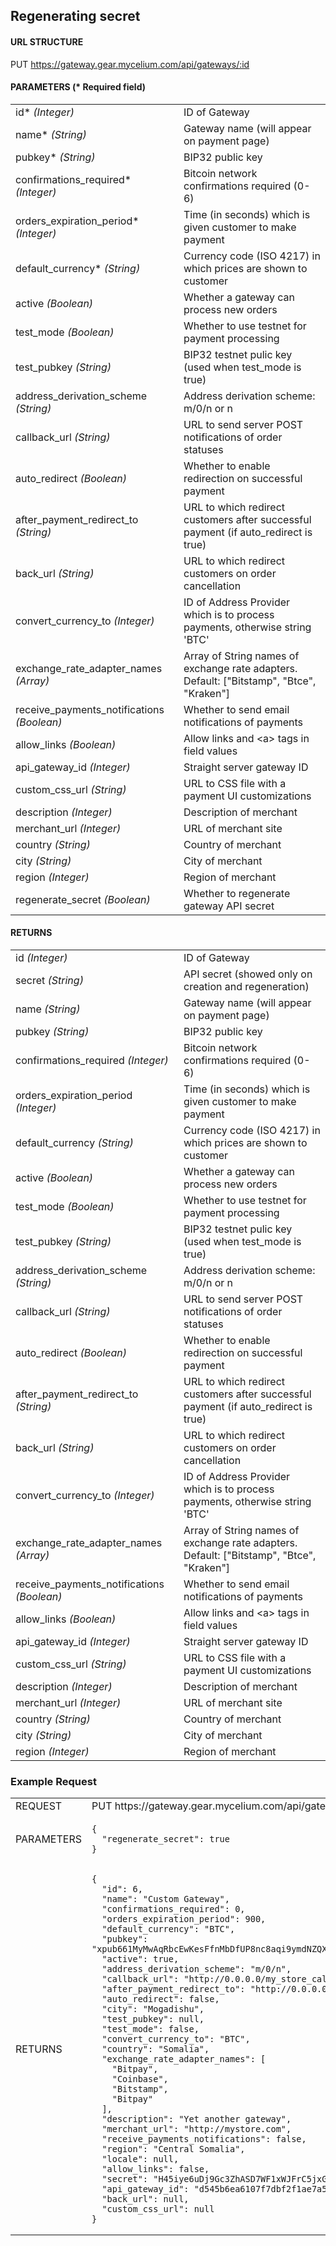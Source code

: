 ## Regenerating secret

#### URL STRUCTURE

PUT https://gateway.gear.mycelium.com/api/gateways/:id

#### PARAMETERS (* Required field)

<table>
  <tr>
    <td>id* <i>(Integer)</i></td>
    <td>ID of Gateway</td>
  <tr>
    <td>name* <i>(String)</i></td>
    <td>Gateway name (will appear on payment page)</td>
  <tr>
    <td>pubkey* <i>(String)</i></td>
    <td>BIP32 public key</td>
  <tr>
    <td>confirmations_required* <i>(Integer)</i></td>
    <td>Bitcoin network confirmations required (0-6)</td>
  <tr>
    <td>orders_expiration_period* <i>(Integer)</i></td>
    <td>Time (in seconds) which is given customer to make payment</td>
  <tr>
    <td>default_currency* <i>(String)</i></td>
    <td>Currency code (ISO 4217) in which prices are shown to customer</td>
  <tr>
    <td>active <i>(Boolean)</i></td>
    <td>Whether a gateway can process new orders</td>
  <tr>
    <td>test_mode <i>(Boolean)</i></td>
    <td>Whether to use testnet for payment processing</td>
  <tr>
    <td>test_pubkey <i>(String)</i></td>
    <td>BIP32 testnet pulic key (used when test_mode is true)</td>
  <tr>
    <td>address_derivation_scheme <i>(String)</i></td>
    <td>Address derivation scheme: m/0/n or n</td>
  <tr>
    <td>callback_url <i>(String)</i></td>
    <td>URL to send server POST notifications of order statuses</td>
  <tr>
    <td>auto_redirect <i>(Boolean)</i></td>
    <td>Whether to enable redirection on successful payment</td>
  <tr>
    <td>after_payment_redirect_to <i>(String)</i></td>
    <td>URL to which redirect customers after successful payment (if auto_redirect is true)</td>
  <tr>
    <td>back_url <i>(String)</i></td>
    <td>URL to which redirect customers on order cancellation</td>
  <tr>
    <td>convert_currency_to <i>(Integer)</i></td>
    <td>ID of Address Provider which is to process payments, otherwise string &#39;BTC&#39;</td>
  <tr>
    <td>exchange_rate_adapter_names <i>(Array)</i></td>
    <td>Array of String names of exchange rate adapters. Default: [&quot;Bitstamp&quot;, &quot;Btce&quot;, &quot;Kraken&quot;]</td>
  <tr>
    <td>receive_payments_notifications <i>(Boolean)</i></td>
    <td>Whether to send email notifications of payments</td>
  <tr>
    <td>allow_links <i>(Boolean)</i></td>
    <td>Allow links and &lt;a&gt; tags in field values</td>
  <tr>
    <td>api_gateway_id <i>(Integer)</i></td>
    <td>Straight server gateway ID</td>
  <tr>
    <td>custom_css_url <i>(String)</i></td>
    <td>URL to CSS file with a payment UI customizations</td>
  <tr>
    <td>description <i>(Integer)</i></td>
    <td>Description of merchant</td>
  <tr>
    <td>merchant_url <i>(Integer)</i></td>
    <td>URL of merchant site</td>
  <tr>
    <td>country <i>(String)</i></td>
    <td>Country of merchant</td>
  <tr>
    <td>city <i>(String)</i></td>
    <td>City of merchant</td>
  <tr>
    <td>region <i>(Integer)</i></td>
    <td>Region of merchant</td>
  <tr>
    <td>regenerate_secret <i>(Boolean)</i></td>
    <td>Whether to regenerate gateway API secret</td>
</table>

#### RETURNS

<table>
  <tr>
    <td>id <i>(Integer)</i></td>
    <td>ID of Gateway</td>
  <tr>
    <td>secret <i>(String)</i></td>
    <td>API secret (showed only on creation and regeneration)</td>
  <tr>
    <td>name <i>(String)</i></td>
    <td>Gateway name (will appear on payment page)</td>
  <tr>
    <td>pubkey <i>(String)</i></td>
    <td>BIP32 public key</td>
  <tr>
    <td>confirmations_required <i>(Integer)</i></td>
    <td>Bitcoin network confirmations required (0-6)</td>
  <tr>
    <td>orders_expiration_period <i>(Integer)</i></td>
    <td>Time (in seconds) which is given customer to make payment</td>
  <tr>
    <td>default_currency <i>(String)</i></td>
    <td>Currency code (ISO 4217) in which prices are shown to customer</td>
  <tr>
    <td>active <i>(Boolean)</i></td>
    <td>Whether a gateway can process new orders</td>
  <tr>
    <td>test_mode <i>(Boolean)</i></td>
    <td>Whether to use testnet for payment processing</td>
  <tr>
    <td>test_pubkey <i>(String)</i></td>
    <td>BIP32 testnet pulic key (used when test_mode is true)</td>
  <tr>
    <td>address_derivation_scheme <i>(String)</i></td>
    <td>Address derivation scheme: m/0/n or n</td>
  <tr>
    <td>callback_url <i>(String)</i></td>
    <td>URL to send server POST notifications of order statuses</td>
  <tr>
    <td>auto_redirect <i>(Boolean)</i></td>
    <td>Whether to enable redirection on successful payment</td>
  <tr>
    <td>after_payment_redirect_to <i>(String)</i></td>
    <td>URL to which redirect customers after successful payment (if auto_redirect is true)</td>
  <tr>
    <td>back_url <i>(String)</i></td>
    <td>URL to which redirect customers on order cancellation</td>
  <tr>
    <td>convert_currency_to <i>(Integer)</i></td>
    <td>ID of Address Provider which is to process payments, otherwise string &#39;BTC&#39;</td>
  <tr>
    <td>exchange_rate_adapter_names <i>(Array)</i></td>
    <td>Array of String names of exchange rate adapters. Default: [&quot;Bitstamp&quot;, &quot;Btce&quot;, &quot;Kraken&quot;]</td>
  <tr>
    <td>receive_payments_notifications <i>(Boolean)</i></td>
    <td>Whether to send email notifications of payments</td>
  <tr>
    <td>allow_links <i>(Boolean)</i></td>
    <td>Allow links and &lt;a&gt; tags in field values</td>
  <tr>
    <td>api_gateway_id <i>(Integer)</i></td>
    <td>Straight server gateway ID</td>
  <tr>
    <td>custom_css_url <i>(String)</i></td>
    <td>URL to CSS file with a payment UI customizations</td>
  <tr>
    <td>description <i>(Integer)</i></td>
    <td>Description of merchant</td>
  <tr>
    <td>merchant_url <i>(Integer)</i></td>
    <td>URL of merchant site</td>
  <tr>
    <td>country <i>(String)</i></td>
    <td>Country of merchant</td>
  <tr>
    <td>city <i>(String)</i></td>
    <td>City of merchant</td>
  <tr>
    <td>region <i>(Integer)</i></td>
    <td>Region of merchant</td>
</table>

### Example Request

<table>
  <tr>
    <td>REQUEST</td>
    <td>PUT https://gateway.gear.mycelium.com/api/gateways/6</td>
  <tr>
    <td>PARAMETERS</td>
    <td><pre><code>{
  &quot;regenerate_secret&quot;: true
}</code></pre></td>
  <tr>
    <td>RETURNS</td>
    <td><pre><code>{
  "id": 6,
  "name": "Custom Gateway",
  "confirmations_required": 0,
  "orders_expiration_period": 900,
  "default_currency": "BTC",
  "pubkey": "xpub661MyMwAqRbcEwKesFfnMbDfUP8nc8aqi9ymdNZQXqaRR6sMvrFbXZqEFG15VZUdLHThVGQUmXM425UTms8WjeCE6yNz1FJ6kiGgJ3QLcGd",
  "active": true,
  "address_derivation_scheme": "m/0/n",
  "callback_url": "http://0.0.0.0/my_store_callback",
  "after_payment_redirect_to": "http://0.0.0.0/after_payment",
  "auto_redirect": false,
  "city": "Mogadishu",
  "test_pubkey": null,
  "test_mode": false,
  "convert_currency_to": "BTC",
  "country": "Somalia",
  "exchange_rate_adapter_names": [
    "Bitpay",
    "Coinbase",
    "Bitstamp",
    "Bitpay"
  ],
  "description": "Yet another gateway",
  "merchant_url": "http://mystore.com",
  "receive_payments_notifications": false,
  "region": "Central Somalia",
  "locale": null,
  "allow_links": false,
  "secret": "H45iye6uDj9Gc3ZhASD7WF1xWJFrC5jxG6imrz8buieaWbBi8C2shjbFzmgrBUtu",
  "api_gateway_id": "d545b6ea6107f7dbf2f1ae7a5a9805a81841ebf386c6a84accfbfa0c4d6a805a",
  "back_url": null,
  "custom_css_url": null
}</code></pre></td>
</table>

